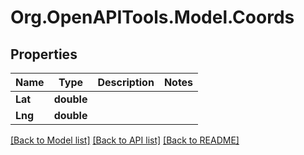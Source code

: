 # Org.OpenAPITools.Model.Coords

## Properties

Name | Type | Description | Notes
------------ | ------------- | ------------- | -------------
**Lat** | **double** |  | 
**Lng** | **double** |  | 

[[Back to Model list]](../README.md#documentation-for-models) [[Back to API list]](../README.md#documentation-for-api-endpoints) [[Back to README]](../README.md)

